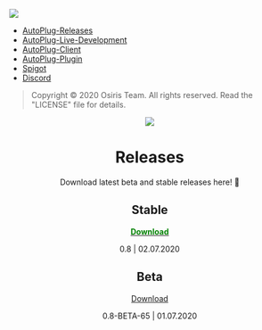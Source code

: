 ![](https://rapidus-info.webnode.com/_files/200000003-4d08d4d08f/AutoPlug%20GitHub%20Header%20800x80.png)
- [AutoPlug-Releases](https://github.com/Osiris-Team/AutoPlug-Releases)
- [AutoPlug-Live-Development](https://trello.com/b/zC8MKgEe/autoplug-development)
- [AutoPlug-Client](https://github.com/Osiris-Team/AutoPlug-Client)
- [AutoPlug-Plugin](https://github.com/Osiris-Team/AutoPlug-Plugin)
- [Spigot](https://www.spigotmc.org/members/osiristeam.935748/)
- [Discord](https://discord.com/invite/GGNmtCC)
 
 > Copyright ©️ 2020 Osiris Team. All rights reserved. Read the "LICENSE" file for details.
 
<div align="center">
<div>
 <img src="https://i.imgur.com/BMpvtWP.png">
 
<h1>Releases</h1>
<p>Download latest beta and stable releases here! 💙</p>

<h2>Stable</h2>
<a href="https://github.com/Osiris-Team/AutoPlug-Releases/raw/master/autoplug-latest.zip"><span style="color:green;font-weight:bold">Download</span></a>
<p>0.8 | 02.07.2020</p>

<h2>Beta</h2>
<a href="https://github.com/Osiris-Team/AutoPlug-Releases/raw/master/beta-builds/autoplug-v0.8-BETA-65.zip">Download</a>
<p>0.8-BETA-65 | 01.07.2020</p>

</div>

